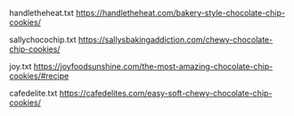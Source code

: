 handletheheat.txt https://handletheheat.com/bakery-style-chocolate-chip-cookies/

sallychocochip.txt https://sallysbakingaddiction.com/chewy-chocolate-chip-cookies/

joy.txt https://joyfoodsunshine.com/the-most-amazing-chocolate-chip-cookies/#recipe

cafedelite.txt https://cafedelites.com/easy-soft-chewy-chocolate-chip-cookies/
